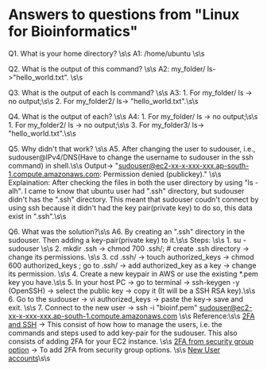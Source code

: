 # Answers to questions from "Linux for Bioinformatics"
Q1. What is your home directory? \s\s
A1: /home/ubuntu \s\s

Q2. What is the output of this command? \s\s
A2: my_folder/ ls->"hello_world.txt". \s\s

Q3. What is the output of each ls command? \s\s
A3: 1. For my_folder/ ls -> no output;\s\s 2. For my_folder2/ ls-> "hello_world.txt".\s\s

Q4. What is the output of each? \s\s
A4: 1. For my_folder/ ls -> no output;\s\s 1. For my_folder2/ ls -> no output;\s\s 3. For my_folder3/ ls-> "hello_world.txt".\s\s 

Q5. Why didn't that work? \s\s
A5. After changing the user to sudouser, i.e., sudouser@IPv4/DNS(Have to change the username to sudouser in the ssh command) in shell.\s\s Output-> "sudouser@ec2-xx-x-xxx-xxx.ap-south-1.compute.amazonaws.com: Permission denied (publickey)." \s\s 
Explaination: After checking the files in both the user directory by using "ls -alh". I came to know that ubuntu user had ".ssh" directory, but sudouser didn't has the ".ssh" directory. This meant that sudouser coudn't connect by using ssh because it didn't had the key pair(private key) to do so, this data exist in ".ssh".\s\s 

Q6. What was the solution?\s\s
A6. By creating an ".ssh" directory in the sudouser. Then adding a key-pair(private key) to it.\s\s 
   Steps: \s\s
    1. su - sudouser \s\s 
    2. mkdir .ssh -> chmod 700 .ssh/; # create .ssh directory -> change its permissions. \s\s
    3. cd .ssh/ -> touch authorized_keys -> chmod 600 authorized_keys ; go to .ssh/ -> add authorized_key as a key -> change its permission. \s\s
    4. Create a new keypair in AWS or use the existing *.pem key you have.\s\s
    5. In your host PC -> go to terminal -> ssh-keygen -y (OpenSSH) -> select the public key -> copy it (It will be a SSH RSA key).\s\s
    6. Go to the sudouser -> vi authorized_keys -> paste the key-> save and exit. \s\s
    7. Connect to the new user -> ssh -i "bioinf.pem" sudouser@ec2-xx-x-xxx-xxx.ap-south-1.compute.amazonaws.com \s\s
   Reference:\s\s  [2FA and SSH](https://aws.amazon.com/blogs/startups/securing-ssh-to-amazon-ec2-linux-hosts/) -> This consist of how how to manage the users, i.e. the commands and steps used to add key-pair for the sudouser. This also consists of adding 2FA for your EC2 instance. \s\s
    [2FA from security group option](https://aws.amazon.com/blogs/security/how-to-enable-mfa-protection-on-your-aws-api-calls/) -> To add 2FA from security group options. \s\s
    [New User accounts](https://aws.amazon.com/premiumsupport/knowledge-center/new-user-accounts-linux-instance/)\s\s
    
